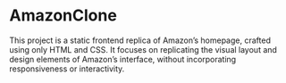 # AmazonClone
This project is a static frontend replica of Amazon’s homepage, crafted using only HTML and CSS. It focuses on replicating the visual layout and design elements of Amazon’s interface, without incorporating responsiveness or interactivity.
